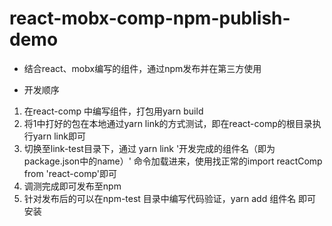 # react-mobx-comp-npm-publish-demo
- 结合react、mobx编写的组件，通过npm发布并在第三方使用

- 开发顺序
1. 在react-comp 中编写组件，打包用yarn build
2. 将1中打好的包在本地通过yarn link的方式测试，即在react-comp的根目录执行yarn link即可
3. 切换至link-test目录下，通过   yarn link '开发完成的组件名（即为package.json中的name）'    命令加载进来，使用找正常的import reactComp from 'react-comp'即可
4. 调测完成即可发布至npm
5. 针对发布后的可以在npm-test 目录中编写代码验证，yarn add 组件名   即可安装